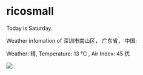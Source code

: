 # ricosmall

Today is Saturday.

Weather infomation of 深圳市南山区， 广东省， 中国: 

Weather: 晴, Temperature: 13 ℃ , Air Index: 45 优

<img src="https://github-readme-stats.vercel.app/api?username=ricosmall&show_icons=true" />
